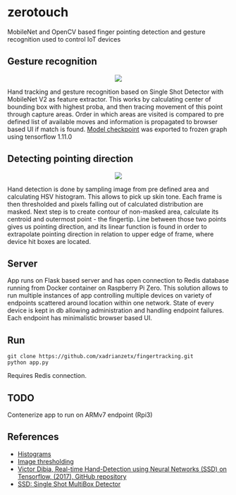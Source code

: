 # zerotouch


MobileNet and OpenCV based finger pointing detection and gesture recognition used to control IoT devices


## Gesture recognition

<p align="center">
<image src="https://github.com/xadrianzetx/fingertracking/blob/master/assets/ht2.gif"></image>
</p>


Hand tracking and gesture recognition based on Single Shot Detector with MobileNet V2 as feature extractor. This works by calculating center of bounding box with highest proba, and then tracing movement of this point through capture areas. Order in which areas are visited is compared to pre defined list of available moves and information is propagated to browser based UI if match is found. [Model checkpoint](https://github.com/victordibia/handtracking/tree/master/model-checkpoint/ssdlitemobilenetv2) was exported to frozen graph using tensorflow 1.11.0

## Detecting pointing direction

<p align="center">
<image src="https://github.com/xadrianzetx/fingertracking/blob/master/assets/ft5.gif"></image>
</p>


Hand detection is done by sampling image from pre defined area and calculating HSV histogram. This allows to pick up skin tone. Each frame is then thresholded and pixels falling out of calculated distribution are masked. Next step is to create contour of non-masked area, calculate its centroid and outermost point - the fingertip. Line between those two points gives us pointing direction, and its linear function is found in order to extrapolate pointing direction in relation to upper edge of frame, where device hit boxes are located.

## Server

App runs on Flask based server and has open connection to Redis database running from Docker container on Raspberry Pi Zero. This solution allows to run multiple instances of app controlling multiple devices on variety of endpoints scattered around location within one network. State of every device is kept in db allowing administration and handling endpoint failures. Each endpoint has minimalistic browser based UI.

## Run

```
git clone https://github.com/xadrianzetx/fingertracking.git
python app.py
```

Requires Redis connection.

## TODO

Contenerize app to run on ARMv7 endpoint (Rpi3)

## References

* [Histograms](https://docs.opencv.org/3.1.0/d1/db7/tutorial_py_histogram_begins.html)
* [Image thresholding](https://en.wikipedia.org/wiki/Thresholding_(image_processing))
* [Victor Dibia, Real-time Hand-Detection using Neural Networks (SSD) on Tensorflow, (2017), GitHub repository](https://github.com/victordibia/handtracking)
* [SSD: Single Shot MultiBox Detector](https://arxiv.org/abs/1512.02325)